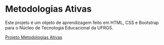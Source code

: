 # Metodologias Ativas
Este projeto é um objeto de aprendizagem feito em HTML, CSS e Bootstrap para o Núcleo de Tecnologia Educacional da UFRGS.

<a href="http://www.nuted.ufrgs.br/oa/rmativas_ead/inicio.html" title="Clique e acesse agora!" target="_blank">Projeto Metodologias Ativas</a>
